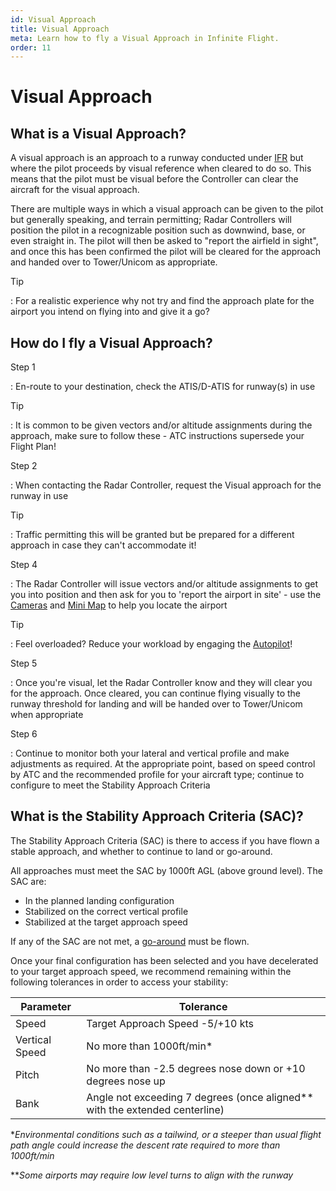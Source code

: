 ```yaml
---
id: Visual Approach
title: Visual Approach
meta: Learn how to fly a Visual Approach in Infinite Flight.
order: 11
---
```


# Visual Approach



## What is a Visual Approach?

A visual approach is an approach to a runway conducted under [IFR](/guide/flying-guide/take-off-to-cruise/instrument-flight-rules-(ifr)-en-route-navigation#instrument-flight-rules-(ifr)-en-route-navigation) but where the pilot proceeds by visual reference when cleared to do so. This means that the pilot must be visual before the Controller can clear the aircraft for the visual approach.



There are multiple ways in which a visual approach can be given to the pilot but generally speaking, and terrain permitting; Radar Controllers will position the pilot in a recognizable position such as downwind, base, or even straight in. The pilot will then be asked to "report the airfield in sight", and once this has been confirmed the pilot will be cleared for the approach and handed over to Tower/Unicom as appropriate. 



Tip

: For a realistic experience why not try and find the approach plate for the airport you intend on flying into and give it a go?



## How do I fly a Visual Approach?

Step 1

: En-route to your destination, check the ATIS/D-ATIS for runway(s) in use



Tip

: It is common to be given vectors and/or altitude assignments during the approach, make sure to follow these - ATC instructions supersede your Flight Plan!



Step 2

: When contacting the Radar Controller, request the Visual approach for the runway in use



Tip

: Traffic permitting this will be granted but be prepared for a different approach in case they can't accommodate it!



Step 4

: The Radar Controller will issue vectors and/or altitude assignments to get you into position and then ask for you to 'report the airport in site' - use the [Cameras](/guide/getting-started-guide/pilot-user-interface/cameras#camera) and [Mini Map](/guide/getting-started-guide/pilot-user-interface/flight-planning#mini-map) to help you locate the airport



Tip

: Feel overloaded? Reduce your workload by engaging the [Autopilot](/guide/getting-started-guide/pilot-user-interface/autopilot#autopilot)!



Step 5

: Once you're visual, let the Radar Controller know and they will clear you for the approach. Once cleared, you can continue flying visually to the runway threshold for landing and will be handed over to Tower/Unicom when appropriate



Step 6

: Continue to monitor both your lateral and vertical profile and make adjustments as required. At the appropriate point, based on speed control by ATC and the recommended profile for your aircraft type; continue to configure to meet the Stability Approach Criteria



## What is the Stability Approach Criteria (SAC)?

The Stability Approach Criteria (SAC) is there to access if you have flown a stable approach, and whether to continue to land or go-around.



All approaches must meet the SAC by 1000ft AGL (above ground level). The SAC are:



- In the planned landing configuration
- Stabilized on the correct vertical profile
- Stabilized at the target approach speed



If any of the SAC are not met, a [go-around](/guide/flying-guide/descent-to-landing/go-around-baulked-landing#go-around%2Fbaulked-landing) must be flown.



Once your final configuration has been selected and you have decelerated to your target approach speed, we recommend remaining within the following tolerances in order to access your stability:



| Parameter      | Tolerance                                |
| -------------- | ---------------------------------------- |
| Speed          | Target Approach Speed -5/+10 kts         |
| Vertical Speed | No more than 1000ft/min*                 |
| Pitch          | No more than -2.5 degrees nose down or +10 degrees nose up |
| Bank           | Angle not exceeding 7 degrees (once aligned** with the extended centerline) |

**Environmental conditions such as a tailwind, or a steeper than usual flight path angle could increase the descent rate required to more than 1000ft/min*

***Some airports may require low level turns to align with the runway*